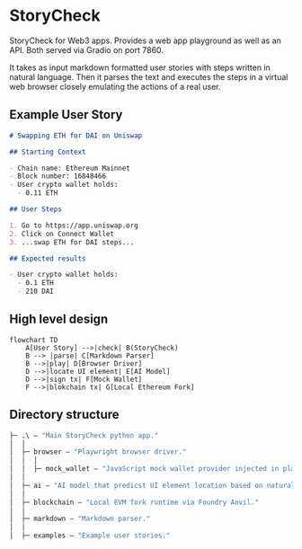 # StoryCheck

StoryCheck for Web3 apps. Provides a web app playground as well as an API. Both served via Gradio on port 7860.

It takes as input markdown formatted user stories
with steps written in natural language.
Then it parses the text and executes the steps in a virtual web browser
closely emulating
the actions of a real user.

## Example User Story

```md
# Swapping ETH for DAI on Uniswap

## Starting Context

- Chain name: Ethereum Mainnet
- Block number: 16848466
- User crypto wallet holds:
  - 0.11 ETH

## User Steps

1. Go to https://app.uniswap.org
2. Click on Connect Wallet
3. ...swap ETH for DAI steps...

## Expected results

- User crypto wallet holds:
  - 0.1 ETH
  - 210 DAI
```

## High level design

```mermaid
flowchart TD
    A[User Story] -->|check| B(StoryCheck)
    B --> |parse| C[Markdown Parser]
    B -->|play| D[Browser Driver]
    D -->|locate UI element| E[AI Model]
    D -->|sign tx| F[Mock Wallet]
    F -->|blokchain tx| G[Local Ethereum Fork]
```


## Directory structure

```ml
├─ .\ — "Main StoryCheck python app."
│  │  
│  ├─ browser — "Playwright browser driver."
│  │  │
│  │  ├─ mock_wallet — "JavaScript mock wallet provider injected in playwright page context as Metamask."
│  │  
│  ├─ ai — "AI model that predicst UI element location based on natural language referring expressions."
│  │  
│  ├─ blockchain — "Local EVM fork runtime via Foundry Anvil."
│  │  
│  ├─ markdown — "Markdown parser."
│  │  
│  ├─ examples — "Example user stories."
```
